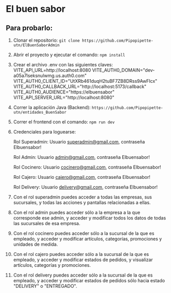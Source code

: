 # El buen sabor
## Para probarlo: 
1. Clonar el repositorio:
   `git clone https://github.com/Pipopipette-utn/ElBuenSaborAdmin`
2. Abrir el proyecto y ejecutar el comando:
  `npm install`
3. Crear el archivo .env con las siguientes claves:
VITE_API_URL=http://localhost:8080
VITE_AUTH0_DOMAIN="dev-a05a7lseksnulwmg.us.auth0.com"
VITE_AUTH0_CLIENT_ID="UtXRb461duqH2tuBF7ZB8DRss9AwFIcx"
VITE_AUTH0_CALLBACK_URL="http://localhost:5173/callback"
VITE_AUTH0_AUDIENCE="https://elbuensabor"
VITE_API_SERVER_URL="http://localhost:8080"
4. Correr la aplicación Java (Backend): `https://github.com/Pipopipette-utn/entidades_BuenSabor`
5. Correr el frontend con el comando:
  `npm run dev`
6. Credenciales para loguearse:

    Rol Superadmin: Usuario superadmin@gmail.com, contraseña Elbuensabor!
   
    Rol Admin: Usuario admin@gmail.com, contraseña Elbuensabor!

    Rol Cocinero: Usuario cocinero@gmail.com, contraseña Elbuensabor!

    Rol Cajero: Usuario cajero@gmail.com, contraseña Elbuensabor!

    Rol Delivery: Usuario delivery@gmail.com, contraseña Elbuensabor!
    
12. Con el rol superadmin puedes acceder a todas las empresas, sus sucursales, y todas las acciones y pantallas relacionadas a ellas.
13. Con el rol admin puedes acceder sólo a la empresa a la que corresponde ese admin, y acceder y modificar todos los datos de todas las sucursales de esa empresa.
14. Con el rol cocinero puedes acceder sólo a la sucursal de la que es empleado, y acceder y modificar artículos, categorías, promociones y unidades de medida.
15. Con el rol cajero puedes acceder sólo a la sucursal de la que es empleado, y acceder y modificar estados de pedidos, y visualizar artículos, categorías y promociones.
16. Con el rol delivery puedes acceder sólo a la sucursal de la que es empleado, y acceder y modificar estados de pedidos sólo hacia estado "DELIVERY" o "ENTREGADO".
